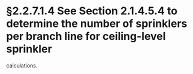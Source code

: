 # §2.2.7.1.4 See Section 2.1.4.5.4 to determine the number of sprinklers per branch line for ceiling-level sprinkler



calculations.